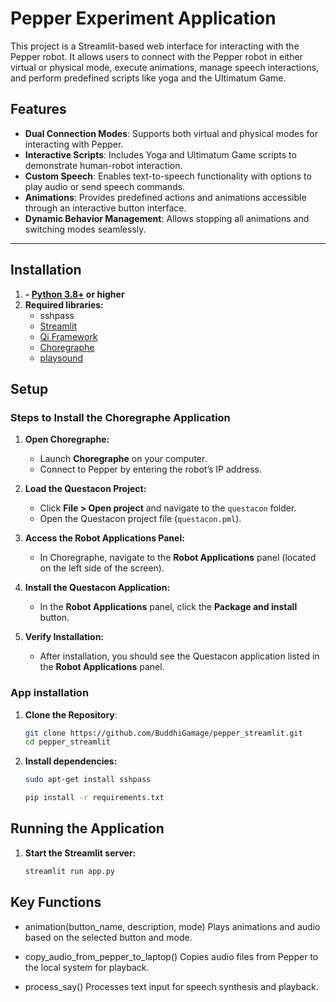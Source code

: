 # Pepper Experiment Application

This project is a Streamlit-based web interface for interacting with the Pepper robot. It allows users to connect with the Pepper robot in either virtual or physical mode, execute animations, manage speech interactions, and perform predefined scripts like yoga and the Ultimatum Game.

## Features

- **Dual Connection Modes**: Supports both virtual and physical modes for interacting with Pepper.
- **Interactive Scripts**: Includes Yoga and Ultimatum Game scripts to demonstrate human-robot interaction.
- **Custom Speech**: Enables text-to-speech functionality with options to play audio or send speech commands.
- **Animations**: Provides predefined actions and animations accessible through an interactive button interface.
- **Dynamic Behavior Management**: Allows stopping all animations and switching modes seamlessly.

---

## Installation
1. **- [Python 3.8+](https://www.python.org/downloads/) or higher**
2. **Required libraries:**
    - sshpass
    - [Streamlit](https://streamlit.io/)
    - [Qi Framework](https://pypi.org/project/qi/)
    - [Choregraphe](https://www.aldebaran.com/en/support/pepper-naoqi-2-9/downloads-softwares)
    - [playsound](https://pypi.org/project/playsound/)

## Setup

### Steps to Install the Choregraphe Application

1. **Open Choregraphe:**

   - Launch **Choregraphe** on your computer.
   - Connect to Pepper by entering the robot’s IP address.

2. **Load the Questacon Project:**

   - Click **File > Open project** and navigate to the `questacon` folder.
   - Open the Questacon project file (`questacon.pml`).

3. **Access the Robot Applications Panel:**

   - In Choregraphe, navigate to the **Robot Applications** panel (located on the left side of the screen).
   
4. **Install the Questacon Application:**

   - In the **Robot Applications** panel, click the **Package and install** button.

5. **Verify Installation:**

   - After installation, you should see the Questacon application listed in the **Robot Applications** panel.

### App installation
1. **Clone the Repository**:
   ```bash
   git clone https://github.com/BuddhiGamage/pepper_streamlit.git
   cd pepper_streamlit

2. **Install dependencies:**
   ```bash
   sudo apt-get install sshpass
   
   pip install -r requirements.txt

## Running the Application

1. **Start the Streamlit server:**

    ```bash
    streamlit run app.py

## Key Functions

- animation(button_name, description, mode)
Plays animations and audio based on the selected button and mode.

- copy_audio_from_pepper_to_laptop()
Copies audio files from Pepper to the local system for playback.

- process_say()
Processes text input for speech synthesis and playback.
